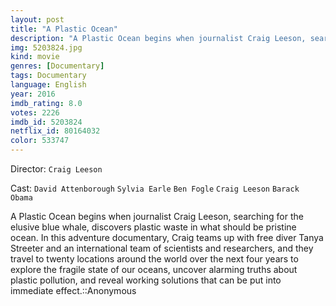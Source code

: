 ```yaml
---
layout: post
title: "A Plastic Ocean"
description: "A Plastic Ocean begins when journalist Craig Leeson, searching for the elusive blue whale, discovers plastic waste in what should be pristine ocean. In this adventure documentary, Craig teams up with free diver Tanya Streeter and an international team of scientists and researchers, and they travel to twenty locations around the world over the next four years to explore the fragile state of our oceans, uncover alarming truths about plastic.."
img: 5203824.jpg
kind: movie
genres: [Documentary]
tags: Documentary 
language: English
year: 2016
imdb_rating: 8.0
votes: 2226
imdb_id: 5203824
netflix_id: 80164032
color: 533747
---
```

Director: `Craig Leeson`  

Cast: `David Attenborough` `Sylvia Earle` `Ben Fogle` `Craig Leeson` `Barack Obama` 

A Plastic Ocean begins when journalist Craig Leeson, searching for the elusive blue whale, discovers plastic waste in what should be pristine ocean. In this adventure documentary, Craig teams up with free diver Tanya Streeter and an international team of scientists and researchers, and they travel to twenty locations around the world over the next four years to explore the fragile state of our oceans, uncover alarming truths about plastic pollution, and reveal working solutions that can be put into immediate effect.::Anonymous